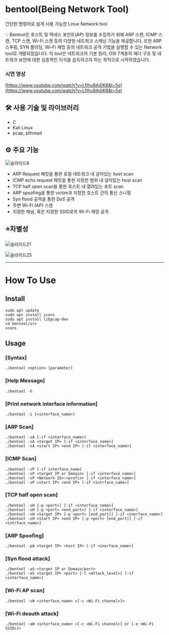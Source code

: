 # bentool(Being Network Tool)

간단한 명령어로 쉽게 사용 가능한 Linux Network tool

<aside>
💡 Bentool은 호스트 및 액세스 포인트(AP) 정보를 수집하기 위해 ARP 스캔, ICMP 스캔, TCP 스캔, Wi-Fi 스캔 등의 다양한 네트워크 스캐닝 기능을 제공합니다. 또한 ARP 스푸핑, SYN 플러딩, Wi-Fi 재밍 등의 네트워크 공격 기법을 실행할 수 있는 Network tool로 개발되었습니다. 이 tool은 네트워크의 기본 원리, OSI 7계층의 헤더 구조 및 네트워크 보안에 대한 심층적인 지식을 습득하고자 하는 목적으로 시작하였습니다.
</aside>

### 시연 영상

[https://www.youtube.com/watch?v=LfIhu9Ai0K8&t=5s](https://www.youtube.com/watch?v=LfIhu9Ai0K8&t=5s)


## 🛠️ 사용 기술 및 라이브러리

- C
- Kali Linux
- pcap, pthread


## ⚙️ 주요 기능

![슬라이드8](https://github.com/dev1ck/bentool/assets/96347313/15c69642-d3b0-4cb7-851a-fe8ad73af3a8)

- ARP Request 패킷을 통한 로컬 네트워크 내 살아있는 host scan
- ICMP echo request 패킷을 통한 지정한 범위 내 살아있는 host scan
- TCP half open scan을 통한 호스트 내 열려있는 포트 scan
- ARP spoofing을 통한 victim과 지정한 호스트 간의 통신 스니핑
- Syn flood 공격을 통한 DoS 공격
- 주변 Wi-Fi (AP) 스캔
- 지정한 채널, 혹은 지정한 SSID로의 Wi-Fi 재밍 공격


## ⭐차별성

![슬라이드21](https://github.com/dev1ck/bentool/assets/96347313/3addd075-5c4a-4efc-8707-d53c54dae055)

![슬라이드25](https://github.com/dev1ck/bentool/assets/96347313/fa03ad16-1c8c-4e26-a624-2772a2ae0567)


---


# How To Use

## Install

```
sudo apt update
sudo apt install scons
sudo apt install libpcap-dev
cd bentool/src
scons
```

## Usage

### [Syntax]

```
./bentool <option> [parameter]
```

### [Help Message]

```
./bentool -h
```

### [Print network interface information]

```
./bentool -i [<interface_name>]
```

### [ARP Scan]

```
./bentool -sA [-if <interface_name>]
./bentool -sA <target IP> [-if <interface_name>]
./bentool -sA <start IP> <end IP> [-if <interface_name>]
```

### [ICMP Scan]

```
./bentool -sP [-if interface_name]
./bentool -sP <target IP or Domain> [-if <interface_name>]
./bentool -sP <Network ID>:<prefix> [-if <interface_name>]
./bentool -sP <start IP> <end IP> [-if <intrface_name>]
```

### [TCP half open scan]

```
./bentool -sH [-p <port>] [-if <interface_name>]
./bentool -sH [-p <port> <end_port>] [-if <interface_name>]
./bentool -sH <target IP> [-p <port> [end_port]] [-if <inerface_name>]
./bentool -sH <start IP> <end IP> [-p <port> [end_port]] [-if <intrface_name>]
```

### [ARP Spoofing]

```
./bentool -pA <target IP> <host IP> [-if <inerface_name>]
```

### [Syn flood attack]

```
./bentool -aS <target IP or Domain/port>
./bentool -aS <target IP> <port> [-l <attack_level>] [-if <interface_name>]
```

### [Wi-Fi AP scan]

```
./bentool -sW <interface_name> <[-c <Wi-Fi channel>]>
```

### [Wi-Fi deauth attack]

```
./bentool -aW <interface_name> <[-c <Wi-Fi channel>] or [-e <Wi-Fi SSID>]>
```
